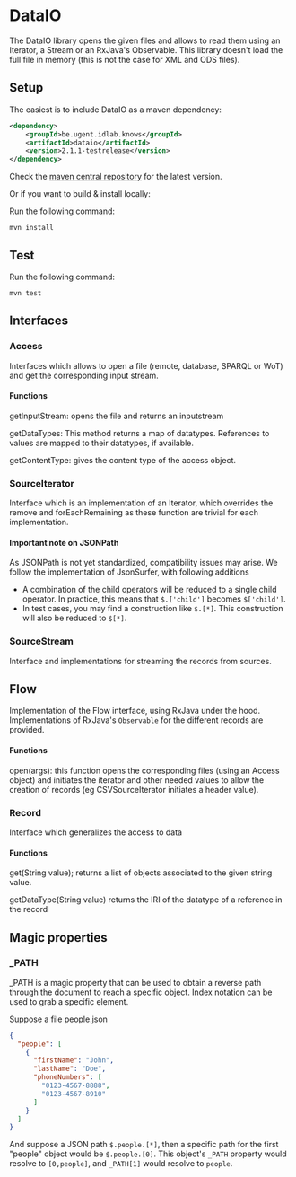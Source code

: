 # DataIO

The DataIO library opens the given files and allows to read them using an Iterator, a Stream or an RxJava's Observable.
This library doesn't load the full file in memory (this is not the case for XML and ODS files).

## Setup
The easiest is to include DataIO as a maven dependency:

```xml
<dependency>
    <groupId>be.ugent.idlab.knows</groupId>
    <artifactId>dataio</artifactId>
    <version>2.1.1-testrelease</version>
</dependency>
```
Check the [maven central repository](https://central.sonatype.com/search?q=be.ugent.idlab.knows&namespace=be.ugent.idlab.knows&name=dataio)
for the latest version.

Or if you want to build & install locally:

Run the following command:

    mvn install

## Test
Run the following command:

    mvn test
## Interfaces

### Access
Interfaces which allows to open a file (remote, database, SPARQL or WoT) and get the corresponding input stream.

#### Functions
getInputStream: opens the file and returns an inputstream

getDataTypes: This method returns a map of datatypes.
References to values are mapped to their datatypes, if available.

getContentType: gives the content type of the access object.

### SourceIterator
Interface which is an implementation of an Iterator<Record>, which overrides the remove and forEachRemaining as these function are trivial for each implementation.

#### Important note on JSONPath
As JSONPath is not yet standardized, compatibility issues may arise. We follow the implementation of JsonSurfer, with following additions

- A combination of the child operators will be reduced to a single child operator. In practice, this means that `$.['child']` becomes `$['child']`.
- In test cases, you may find a construction like `$.[*]`. This construction will also be reduced to `$[*]`.

### SourceStream
Interface and implementations for streaming the records from sources.

## Flow
Implementation of the Flow interface, using RxJava under the hood. Implementations of RxJava's ``Observable`` for the different records are provided.

#### Functions

open(args): this function opens the corresponding files (using an Access object) and initiates the iterator and other needed values to allow the creation of records (eg CSVSourceIterator initiates a header value). 

### Record
Interface which generalizes the access to data

#### Functions
     
get(String value); returns a list of objects associated to the given string value.

getDataType(String value) returns the IRI of the datatype of a reference in the record

## Magic properties

### _PATH
_PATH is a magic property that can be used to obtain a reverse path through the document to reach a specific object. 
Index notation can be used to grab a specific element.

Suppose a file people.json
```json
{
  "people": [
    {
      "firstName": "John",
      "lastName": "Doe",
      "phoneNumbers": [
        "0123-4567-8888",
        "0123-4567-8910"
      ]
    }
  ]
}
```
And suppose a JSON path ``$.people.[*]``, then a specific path for the first "people" object would be ``$.people.[0]``.
This object's ``_PATH`` property would resolve to ``[0,people]``, and ``_PATH[1]`` would resolve to ``people``.
